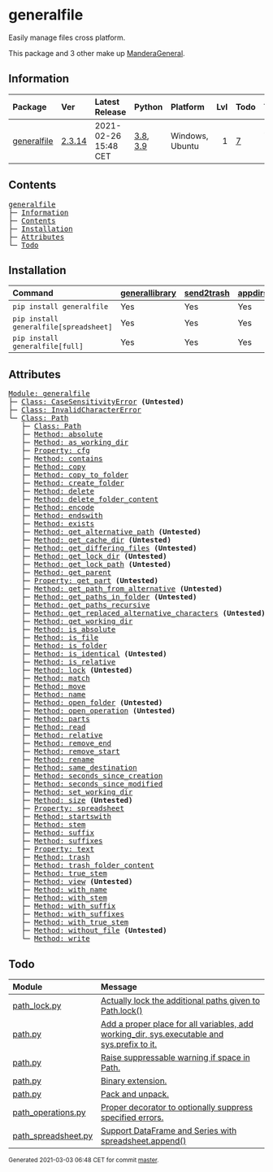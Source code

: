 # generalfile
Easily manage files cross platform.

This package and 3 other make up [ManderaGeneral](https://github.com/Mandera).

## Information
| Package                                                      | Ver                                             | Latest Release       | Python                                                                                                                   | Platform        |   Lvl | Todo                                                    | Tests   |
|:-------------------------------------------------------------|:------------------------------------------------|:---------------------|:-------------------------------------------------------------------------------------------------------------------------|:----------------|------:|:--------------------------------------------------------|:--------|
| [generalfile](https://github.com/ManderaGeneral/generalfile) | [2.3.14](https://pypi.org/project/generalfile/) | 2021-02-26 15:48 CET | [3.8](https://www.python.org/downloads/release/python-380/), [3.9](https://www.python.org/downloads/release/python-390/) | Windows, Ubuntu |     1 | [7](https://github.com/ManderaGeneral/generalfile#Todo) | 74.6 %  |

## Contents
<pre>
<a href='#generalfile'>generalfile</a>
├─ <a href='#Information'>Information</a>
├─ <a href='#Contents'>Contents</a>
├─ <a href='#Installation'>Installation</a>
├─ <a href='#Attributes'>Attributes</a>
└─ <a href='#Todo'>Todo</a>
</pre>

## Installation
| Command                                | <a href='https://pypi.org/project/generallibrary'>generallibrary</a>   | <a href='https://pypi.org/project/send2trash'>send2trash</a>   | <a href='https://pypi.org/project/appdirs'>appdirs</a>   | <a href='https://pypi.org/project/pandas'>pandas</a>   |
|:---------------------------------------|:-----------------------------------------------------------------------|:---------------------------------------------------------------|:---------------------------------------------------------|:-------------------------------------------------------|
| `pip install generalfile`              | Yes                                                                    | Yes                                                            | Yes                                                      | No                                                     |
| `pip install generalfile[spreadsheet]` | Yes                                                                    | Yes                                                            | Yes                                                      | Yes                                                    |
| `pip install generalfile[full]`        | Yes                                                                    | Yes                                                            | Yes                                                      | Yes                                                    |

## Attributes
<pre>
<a href='https://github.com/ManderaGeneral/generalfile/blob/master/generalfile/__init__.py#L1'>Module: generalfile</a>
├─ <a href='https://github.com/ManderaGeneral/generalfile/blob/master/generalfile/errors.py#L4'>Class: CaseSensitivityError</a> <b>(Untested)</b>
├─ <a href='https://github.com/ManderaGeneral/generalfile/blob/master/generalfile/errors.py#L5'>Class: InvalidCharacterError</a>
└─ <a href='https://github.com/ManderaGeneral/generalfile/blob/master/generalfile/path.py#L17'>Class: Path</a>
   ├─ <a href='https://github.com/ManderaGeneral/generalfile/blob/master/generalfile/path.py#L17'>Class: Path</a>
   ├─ <a href='https://github.com/ManderaGeneral/generalfile/blob/master/generalfile/path_strings.py#L59'>Method: absolute</a>
   ├─ <a href='https://github.com/ManderaGeneral/generalfile/blob/master/generalfile/path_lock.py#L124'>Method: as_working_dir</a>
   ├─ <a href='https://github.com/ManderaGeneral/generalfile/blob/master/generalfile/optional_dependencies/path_cfg.py#L12'>Property: cfg</a>
   ├─ <a href='https://github.com/ManderaGeneral/generalfile/blob/master/generalfile/path_operations.py#L501'>Method: contains</a>
   ├─ <a href='https://github.com/ManderaGeneral/generalfile/blob/master/generalfile/path_operations.py#L158'>Method: copy</a>
   ├─ <a href='https://github.com/ManderaGeneral/generalfile/blob/master/generalfile/path_operations.py#L216'>Method: copy_to_folder</a>
   ├─ <a href='https://github.com/ManderaGeneral/generalfile/blob/master/generalfile/path_operations.py#L325'>Method: create_folder</a>
   ├─ <a href='https://github.com/ManderaGeneral/generalfile/blob/master/generalfile/path_operations.py#L388'>Method: delete</a>
   ├─ <a href='https://github.com/ManderaGeneral/generalfile/blob/master/generalfile/path_operations.py#L415'>Method: delete_folder_content</a>
   ├─ <a href='https://github.com/ManderaGeneral/generalfile/blob/master/generalfile/path_strings.py#L265'>Method: encode</a>
   ├─ <a href='https://github.com/ManderaGeneral/generalfile/blob/master/generalfile/path_strings.py#L102'>Method: endswith</a>
   ├─ <a href='https://github.com/ManderaGeneral/generalfile/blob/master/generalfile/path_operations.py#L244'>Method: exists</a>
   ├─ <a href='https://github.com/ManderaGeneral/generalfile/blob/master/generalfile/path_strings.py#L32'>Method: get_alternative_path</a> <b>(Untested)</b>
   ├─ <a href='https://github.com/ManderaGeneral/generalfile/blob/master/generalfile/path_operations.py#L343'>Method: get_cache_dir</a> <b>(Untested)</b>
   ├─ <a href='https://github.com/ManderaGeneral/generalfile/blob/master/generalfile/path_operations.py#L480'>Method: get_differing_files</a> <b>(Untested)</b>
   ├─ <a href='https://github.com/ManderaGeneral/generalfile/blob/master/generalfile/path_operations.py#L351'>Method: get_lock_dir</a> <b>(Untested)</b>
   ├─ <a href='https://github.com/ManderaGeneral/generalfile/blob/master/generalfile/path_strings.py#L42'>Method: get_lock_path</a> <b>(Untested)</b>
   ├─ <a href='https://github.com/ManderaGeneral/generalfile/blob/master/generalfile/path.py#L43'>Method: get_parent</a>
   ├─ <a href='https://github.com/ManderaGeneral/generalfile/blob/master/generalfile/path_strings.py#L15'>Property: get_part</a> <b>(Untested)</b>
   ├─ <a href='https://github.com/ManderaGeneral/generalfile/blob/master/generalfile/path_strings.py#L48'>Method: get_path_from_alternative</a> <b>(Untested)</b>
   ├─ <a href='https://github.com/ManderaGeneral/generalfile/blob/master/generalfile/path_operations.py#L274'>Method: get_paths_in_folder</a> <b>(Untested)</b>
   ├─ <a href='https://github.com/ManderaGeneral/generalfile/blob/master/generalfile/path_operations.py#L286'>Method: get_paths_recursive</a>
   ├─ <a href='https://github.com/ManderaGeneral/generalfile/blob/master/generalfile/path_strings.py#L22'>Method: get_replaced_alternative_characters</a> <b>(Untested)</b>
   ├─ <a href='https://github.com/ManderaGeneral/generalfile/blob/master/generalfile/path_operations.py#L359'>Method: get_working_dir</a>
   ├─ <a href='https://github.com/ManderaGeneral/generalfile/blob/master/generalfile/path_strings.py#L82'>Method: is_absolute</a>
   ├─ <a href='https://github.com/ManderaGeneral/generalfile/blob/master/generalfile/path_operations.py#L232'>Method: is_file</a>
   ├─ <a href='https://github.com/ManderaGeneral/generalfile/blob/master/generalfile/path_operations.py#L238'>Method: is_folder</a>
   ├─ <a href='https://github.com/ManderaGeneral/generalfile/blob/master/generalfile/path_operations.py#L457'>Method: is_identical</a> <b>(Untested)</b>
   ├─ <a href='https://github.com/ManderaGeneral/generalfile/blob/master/generalfile/path_strings.py#L88'>Method: is_relative</a>
   ├─ <a href='https://github.com/ManderaGeneral/generalfile/blob/master/generalfile/path_lock.py#L115'>Method: lock</a> <b>(Untested)</b>
   ├─ <a href='https://github.com/ManderaGeneral/generalfile/blob/master/generalfile/path_strings.py#L252'>Method: match</a>
   ├─ <a href='https://github.com/ManderaGeneral/generalfile/blob/master/generalfile/path_operations.py#L224'>Method: move</a>
   ├─ <a href='https://github.com/ManderaGeneral/generalfile/blob/master/generalfile/path_strings.py#L157'>Method: name</a>
   ├─ <a href='https://github.com/ManderaGeneral/generalfile/blob/master/generalfile/path_operations.py#L335'>Method: open_folder</a> <b>(Untested)</b>
   ├─ <a href='https://github.com/ManderaGeneral/generalfile/blob/master/generalfile/path_operations.py#L95'>Method: open_operation</a> <b>(Untested)</b>
   ├─ <a href='https://github.com/ManderaGeneral/generalfile/blob/master/generalfile/path_strings.py#L150'>Method: parts</a>
   ├─ <a href='https://github.com/ManderaGeneral/generalfile/blob/master/generalfile/path_operations.py#L121'>Method: read</a>
   ├─ <a href='https://github.com/ManderaGeneral/generalfile/blob/master/generalfile/path_strings.py#L70'>Method: relative</a>
   ├─ <a href='https://github.com/ManderaGeneral/generalfile/blob/master/generalfile/path_strings.py#L126'>Method: remove_end</a>
   ├─ <a href='https://github.com/ManderaGeneral/generalfile/blob/master/generalfile/path_strings.py#L110'>Method: remove_start</a>
   ├─ <a href='https://github.com/ManderaGeneral/generalfile/blob/master/generalfile/path_operations.py#L136'>Method: rename</a>
   ├─ <a href='https://github.com/ManderaGeneral/generalfile/blob/master/generalfile/path_strings.py#L142'>Method: same_destination</a>
   ├─ <a href='https://github.com/ManderaGeneral/generalfile/blob/master/generalfile/path_operations.py#L432'>Method: seconds_since_creation</a>
   ├─ <a href='https://github.com/ManderaGeneral/generalfile/blob/master/generalfile/path_operations.py#L440'>Method: seconds_since_modified</a>
   ├─ <a href='https://github.com/ManderaGeneral/generalfile/blob/master/generalfile/path_operations.py#L378'>Method: set_working_dir</a>
   ├─ <a href='https://github.com/ManderaGeneral/generalfile/blob/master/generalfile/path_operations.py#L451'>Method: size</a> <b>(Untested)</b>
   ├─ <a href='https://github.com/ManderaGeneral/generalfile/blob/master/generalfile/optional_dependencies/path_spreadsheet.py#L9'>Property: spreadsheet</a>
   ├─ <a href='https://github.com/ManderaGeneral/generalfile/blob/master/generalfile/path_strings.py#L94'>Method: startswith</a>
   ├─ <a href='https://github.com/ManderaGeneral/generalfile/blob/master/generalfile/path_strings.py#L171'>Method: stem</a>
   ├─ <a href='https://github.com/ManderaGeneral/generalfile/blob/master/generalfile/path_strings.py#L199'>Method: suffix</a>
   ├─ <a href='https://github.com/ManderaGeneral/generalfile/blob/master/generalfile/path_strings.py#L238'>Method: suffixes</a>
   ├─ <a href='https://github.com/ManderaGeneral/generalfile/blob/master/generalfile/optional_dependencies/path_text.py#L11'>Property: text</a>
   ├─ <a href='https://github.com/ManderaGeneral/generalfile/blob/master/generalfile/path_operations.py#L406'>Method: trash</a>
   ├─ <a href='https://github.com/ManderaGeneral/generalfile/blob/master/generalfile/path_operations.py#L424'>Method: trash_folder_content</a>
   ├─ <a href='https://github.com/ManderaGeneral/generalfile/blob/master/generalfile/path_strings.py#L185'>Method: true_stem</a>
   ├─ <a href='https://github.com/ManderaGeneral/generalfile/blob/master/generalfile/path.py#L119'>Method: view</a> <b>(Untested)</b>
   ├─ <a href='https://github.com/ManderaGeneral/generalfile/blob/master/generalfile/path_strings.py#L163'>Method: with_name</a>
   ├─ <a href='https://github.com/ManderaGeneral/generalfile/blob/master/generalfile/path_strings.py#L177'>Method: with_stem</a>
   ├─ <a href='https://github.com/ManderaGeneral/generalfile/blob/master/generalfile/path_strings.py#L205'>Method: with_suffix</a>
   ├─ <a href='https://github.com/ManderaGeneral/generalfile/blob/master/generalfile/path_strings.py#L244'>Method: with_suffixes</a>
   ├─ <a href='https://github.com/ManderaGeneral/generalfile/blob/master/generalfile/path_strings.py#L191'>Method: with_true_stem</a>
   ├─ <a href='https://github.com/ManderaGeneral/generalfile/blob/master/generalfile/path_operations.py#L264'>Method: without_file</a> <b>(Untested)</b>
   └─ <a href='https://github.com/ManderaGeneral/generalfile/blob/master/generalfile/path_operations.py#L109'>Method: write</a>
</pre>

## Todo
| Module                                                                                                                                               | Message                                                                                                                                                                                     |
|:-----------------------------------------------------------------------------------------------------------------------------------------------------|:--------------------------------------------------------------------------------------------------------------------------------------------------------------------------------------------|
| <a href='https://github.com/ManderaGeneral/generalfile/blob/master/generalfile/path_lock.py#L1'>path_lock.py</a>                                     | <a href='https://github.com/ManderaGeneral/generalfile/blob/master/generalfile/path_lock.py#L12'>Actually lock the additional paths given to Path.lock()</a>                                |
| <a href='https://github.com/ManderaGeneral/generalfile/blob/master/generalfile/path.py#L1'>path.py</a>                                               | <a href='https://github.com/ManderaGeneral/generalfile/blob/master/generalfile/path.py#L22'>Add a proper place for all variables, add working_dir, sys.executable and sys.prefix to it.</a> |
| <a href='https://github.com/ManderaGeneral/generalfile/blob/master/generalfile/path.py#L1'>path.py</a>                                               | <a href='https://github.com/ManderaGeneral/generalfile/blob/master/generalfile/path.py#L23'>Raise suppressable warning if space in Path.</a>                                                |
| <a href='https://github.com/ManderaGeneral/generalfile/blob/master/generalfile/path.py#L1'>path.py</a>                                               | <a href='https://github.com/ManderaGeneral/generalfile/blob/master/generalfile/path.py#L24'>Binary extension.</a>                                                                           |
| <a href='https://github.com/ManderaGeneral/generalfile/blob/master/generalfile/path.py#L1'>path.py</a>                                               | <a href='https://github.com/ManderaGeneral/generalfile/blob/master/generalfile/path.py#L25'>Pack and unpack.</a>                                                                            |
| <a href='https://github.com/ManderaGeneral/generalfile/blob/master/generalfile/path_operations.py#L1'>path_operations.py</a>                         | <a href='https://github.com/ManderaGeneral/generalfile/blob/master/generalfile/path_operations.py#L390'>Proper decorator to optionally suppress specified errors.</a>                       |
| <a href='https://github.com/ManderaGeneral/generalfile/blob/master/generalfile/optional_dependencies/path_spreadsheet.py#L1'>path_spreadsheet.py</a> | <a href='https://github.com/ManderaGeneral/generalfile/blob/master/generalfile/optional_dependencies/path_spreadsheet.py#L113'>Support DataFrame and Series with spreadsheet.append()</a>   |

<sup>
Generated 2021-03-03 06:48 CET for commit <a href='https://github.com/ManderaGeneral/generalfile/commit/master'>master</a>.
</sup>
